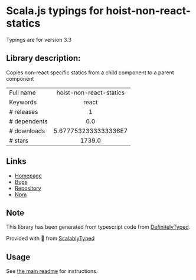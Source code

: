 
# Scala.js typings for hoist-non-react-statics

Typings are for version 3.3

## Library description:
Copies non-react specific statics from a child component to a parent component

|                    |                 |
| ------------------ | :-------------: |
| Full name          | hoist-non-react-statics |
| Keywords           | react |
| # releases         | 1 |
| # dependents       | 0.0 |
| # downloads        | 5.6777532333333336E7 |
| # stars            | 1739.0 |

## Links
- [Homepage](https://github.com/mridgway/hoist-non-react-statics#readme)
- [Bugs](https://github.com/mridgway/hoist-non-react-statics/issues)
- [Repository](https://github.com/mridgway/hoist-non-react-statics)
- [Npm](https://www.npmjs.com/package/hoist-non-react-statics)
    


## Note
This library has been generated from typescript code from [DefinitelyTyped](https://definitelytyped.org).

Provided with :purple_heart: from [ScalablyTyped](https://github.com/oyvindberg/ScalablyTyped)

## Usage
See [the main readme](../../readme.md) for instructions.


